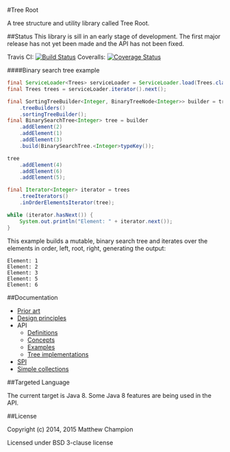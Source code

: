 #Tree Root

A tree structure and utility library called Tree Root.

##Status
This library is sill in an early stage of development. The first major release has not yet been made and the API has
not been fixed.

Travis CI: [![Build Status](https://travis-ci.org/mattunderscorechampion/tree-root.svg?branch=master)](https://travis-ci.org/mattunderscorechampion/tree-root)
Coveralls: [![Coverage Status](https://coveralls.io/repos/mattunderscorechampion/tree-root/badge.png)](https://coveralls.io/r/mattunderscorechampion/tree-root)

####Binary search tree example

```java
final ServiceLoader<Trees> serviceLoader = ServiceLoader.load(Trees.class);
final Trees trees = serviceLoader.iterator().next();

final SortingTreeBuilder<Integer, BinaryTreeNode<Integer>> builder = trees
    .treeBuilders()
    .sortingTreeBuilder();
final BinarySearchTree<Integer> tree = builder
    .addElement(2)
    .addElement(1)
    .addElement(3)
    .build(BinarySearchTree.<Integer>typeKey());

tree
    .addElement(4)
    .addElement(6)
    .addElement(5);

final Iterator<Integer> iterator = trees
    .treeIterators()
    .inOrderElementsIterator(tree);

while (iterator.hasNext()) {
    System.out.println("Element: " + iterator.next());
}
```

This example builds a mutable, binary search tree and iterates over the elements in order, left, root, right,
generating the output:

```
Element: 1
Element: 2
Element: 3
Element: 5
Element: 6
```

##Documentation

* [Prior art](docs/prior-art.md)
* [Design principles](docs/prior-art.md)
* API
   * [Definitions](docs/definitions.md)
   * [Concepts](docs/concepts.md)
   * [Examples](docs/examples.md)
   * [Tree implementations](docs/tree-implementations.md)
* [SPI](docs/spi.md)
* [Simple collections](docs/simple-collections.md)

##Targeted Language

The current target is Java 8. Some Java 8 features are being used in the API.

##License

Copyright (c) 2014, 2015 Matthew Champion

Licensed under BSD 3-clause license
